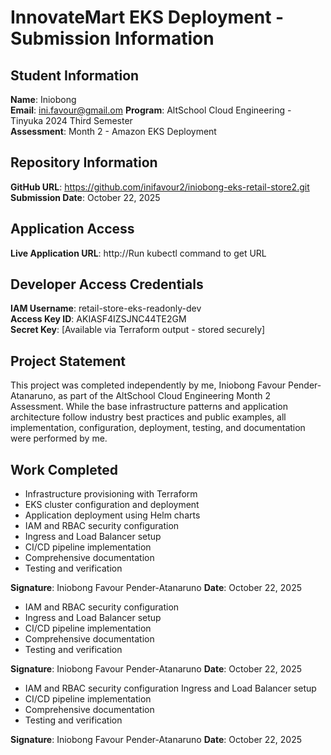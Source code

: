 # InnovateMart EKS Deployment - Submission Information

## Student Information
**Name**: Iniobong  
**Email**: ini.favour@gmail.om 
**Program**: AltSchool Cloud Engineering - Tinyuka 2024 Third Semester  
**Assessment**: Month 2 - Amazon EKS Deployment

## Repository Information
**GitHub URL**: https://github.com/inifavour2/iniobong-eks-retail-store2.git  
**Submission Date**: October 22, 2025

## Application Access
**Live Application URL**: http://Run kubectl command to get URL

## Developer Access Credentials
**IAM Username**: retail-store-eks-readonly-dev  
**Access Key ID**: AKIASF4IZSJNC44TE2GM  
**Secret Key**: [Available via Terraform output - stored securely]

## Project Statement
This project was completed independently by me, Iniobong Favour Pender-Atanaruno, as part of the AltSchool Cloud Engineering Month 2 Assessment. While the base infrastructure patterns and application architecture follow industry best practices and public examples, all implementation, configuration, deployment, testing, and documentation were performed by me.

## Work Completed
- Infrastructure provisioning with Terraform
- EKS cluster configuration and deployment
- Application deployment using Helm charts
- IAM and RBAC security configuration
- Ingress and Load Balancer setup
- CI/CD pipeline implementation
- Comprehensive documentation
- Testing and verification

**Signature**: Iniobong Favour Pender-Atanaruno 
**Date**: October 22, 2025
- IAM and RBAC security configuration
- Ingress and Load Balancer setup
- CI/CD pipeline implementation
- Comprehensive documentation
- Testing and verification

**Signature**: Iniobong Favour Pender-Atanaruno 
**Date**: October 22, 2025
-  IAM and RBAC security configuration
Ingress and Load Balancer setup
- CI/CD pipeline implementation
- Comprehensive documentation
- Testing and verification

**Signature**: Iniobong Favour Pender-Atanaruno 
**Date**: October 22, 2025
